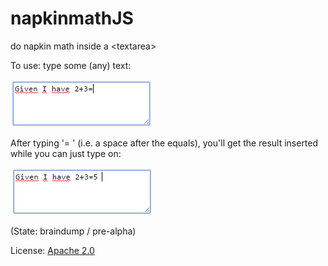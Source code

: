 # napkinmathJS
do napkin math inside a &lt;textarea>

To use: type some (any) text: 

<img src="img/screen1.png" alt="Textarea with 'Given I have 2+3='" />

After typing '= ' (i.e. a space after the equals), you'll get the result inserted while you can just type on: 

<img src="img/screen2.png" alt="Textarea with 'Given I have 2+3=5 ' (the result inserted)" />

(State: braindump / pre-alpha)

License: [Apache 2.0](http://www.apache.org/licenses/LICENSE-2.0)
